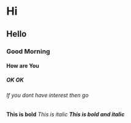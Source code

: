 # Hi 
## Hello
### Good Morning
####  How are You
##### OK OK
###### If you dont have interest then go
**This is bold**
*This is italic*
***This is bold and italic***
